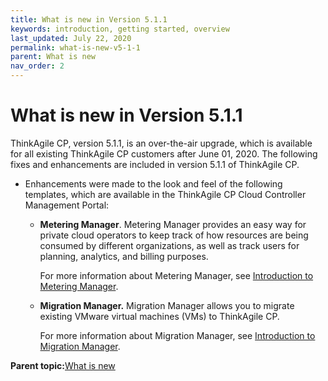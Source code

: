 ```yaml
---
title: What is new in Version 5.1.1
keywords: introduction, getting started, overview
last_updated: July 22, 2020
permalink: what-is-new-v5-1-1
parent: What is new
nav_order: 2
---
```


# What is new in Version 5.1.1

ThinkAgile CP, version 5.1.1, is an over-the-air upgrade, which is available for all existing ThinkAgile CP customers after June 01, 2020. The following fixes and enhancements are included in version 5.1.1 of ThinkAgile CP.

-   Enhancements were made to the look and feel of the following templates, which are available in the ThinkAgile CP Cloud Controller Management Portal:

    -   **Metering Manager**. Metering Manager provides an easy way for private cloud operators to keep track of how resources are being consumed by different organizations, as well as track users for planning, analytics, and billing purposes.

        For more information about Metering Manager, see [Introduction to Metering Manager](introduction-to-metering-manager.md).

    -   **Migration Manager.** Migration Manager allows you to migrate existing VMware virtual machines \(VMs\) to ThinkAgile CP.

        For more information about Migration Manager, see [Introduction to Migration Manager](introduction-to-migration-manager.md).


**Parent topic:**[What is new](what-is-new.md)

